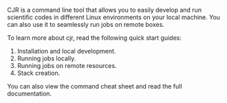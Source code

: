 CJR is a command line tool that allows you to easily develop and run scientific codes in different Linux environments on your local machine. You can also use it to seamlessly run jobs on remote boxes.

To learn more about cjr, read the following quick start guides:

1. Installation and local development.
2. Running jobs locally.
3. Running jobs on remote resources.
4. Stack creation.

You can also view the command cheat sheet and read the full documentation.